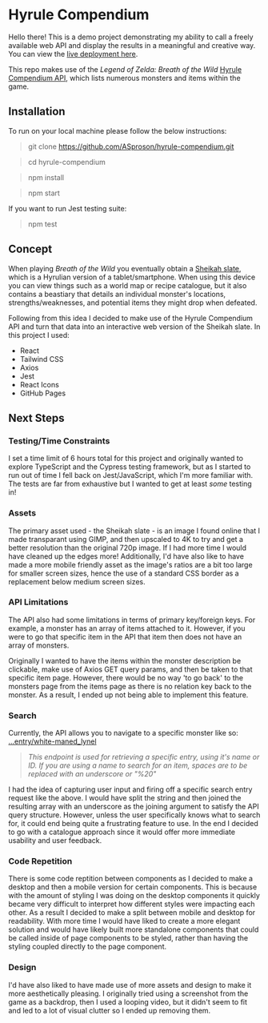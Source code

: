 # Hyrule Compendium

Hello there! This is a demo project demonstrating my ability to call a freely available web API and display the results in a meaningful and creative way. You can view the [live deployment here](https://asproson.github.io/hyrule-compendium/).

This repo makes use of the *Legend of Zelda: Breath of the Wild* [Hyrule Compendium API](https://gadhagod.github.io/Hyrule-Compendium-API/#/), which lists numerous monsters and items within the game.

## Installation

To run on your local machine please follow the below instructions:

> git clone https://github.com/ASproson/hyrule-compendium.git

> cd hyrule-compendium

> npm install

> npm start

If you want to run Jest testing suite:

> npm test

## Concept

When playing *Breath of the Wild* you eventually obtain a [Sheikah slate](https://zelda.fandom.com/wiki/Sheikah_Slate), which is a Hyrulian version of a tablet/smartphone. When using this device you can view things such as a world map or recipe catalogue, but it also contains a beastiary that details an individual monster's locations, strengths/weaknesses, and potential items they might drop when defeated. 

Following from this idea I decided to make use of the Hyrule Compendium API and turn that data into an interactive web version of the Sheikah slate. In this project I used:

- React
- Tailwind CSS
- Axios
- Jest
- React Icons
- GitHub Pages

## Next Steps

### Testing/Time Constraints

I set a time limit of 6 hours total for this project and originally wanted to explore TypeScript and the Cypress testing framework, but as I started to run out of time I fell back on Jest/JavaScript, which I'm more familiar with. The tests are far from exhaustive but I wanted to get at least *some* testing in!

### Assets

The primary asset used - the Sheikah slate - is an image I found online that I made transparant using GIMP, and then upscaled to 4K to try and get a better resolution than the original 720p image. If I had more time I would have cleaned up the edges more! Additionally, I'd have also like to have made a more mobile friendly asset as the image's ratios are a bit too large for smaller screen sizes, hence the use of a standard CSS border as a replacement below medium screen sizes.

### API Limitations

The API also had some limitations in terms of primary key/foreign keys. For example, a monster has an array of items attached to it. However, if you were to go that specific item in the API that item then does not have an array of monsters. 

Originally I wanted to have the items within the monster description be clickable, make use of Axios GET query params, and then be taken to that specific item page. However, there would be no way 'to go back' to the monsters page from the items page as there is no relation key back to the monster. As a result, I ended up not being able to implement this feature.

### Search

Currently, the API allows you to navigate to a specific monster like so: [...entry/white-maned_lynel](https://botw-compendium.herokuapp.com/api/v2/entry/white-maned_lynel)

> *This endpoint is used for retrieving a specific entry, using it's name or ID. If you are using a name to search for an item, spaces are to be replaced with an underscore or "%20"*

I had the idea of capturing user input and firing off a specific search entry request like the above. I would have split the string and then joined the resulting array with an underscore as the joining argument to satisfy the API query structure. However, unless the user specifically knows what to search for, it could end being quite a frustrating feature to use. In the end I decided to go with a catalogue approach since it would offer more immediate usability and user feedback.

### Code Repetition

There is some code reptition between components as I decided to make a desktop and then a mobile version for certain components. This is because with the amount of styling I was doing on the desktop components it quickly became very difficult to interpret how different styles were impacting each other. As a result I decided to make a split between mobile and desktop for readability. With more time I would have liked to create a more elegant solution and would have likely built more standalone components that could be called inside of page components to be styled, rather than having the styling coupled directly to the page component.

### Design

I'd have also liked to have made use of more assets and design to make it more aesthetically pleasing. I originally tried using a screenshot from the game as a backdrop, then I used a looping video, but it didn't seem to fit and led to a lot of visual clutter so I ended up removing them.


